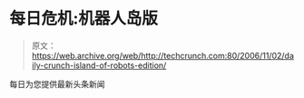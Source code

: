 # 每日危机:机器人岛版

> 原文：<https://web.archive.org/web/http://techcrunch.com:80/2006/11/02/daily-crunch-island-of-robots-edition/>

每日为您提供最新头条新闻